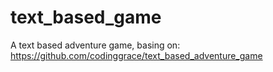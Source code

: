 # text_based_game
A text based adventure game, basing on: https://github.com/codinggrace/text_based_adventure_game
